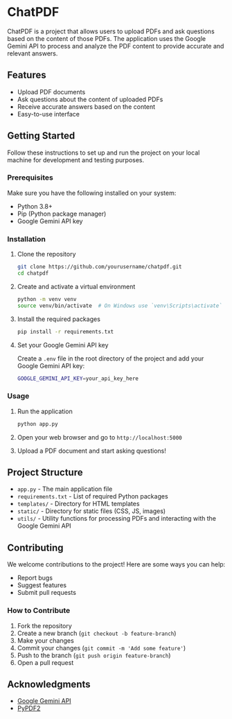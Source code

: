 # ChatPDF

ChatPDF is a project that allows users to upload PDFs and ask questions based on the content of those PDFs. The application uses the Google Gemini API to process and analyze the PDF content to provide accurate and relevant answers.

## Features

- Upload PDF documents
- Ask questions about the content of uploaded PDFs
- Receive accurate answers based on the content
- Easy-to-use interface

## Getting Started

Follow these instructions to set up and run the project on your local machine for development and testing purposes.

### Prerequisites

Make sure you have the following installed on your system:

- Python 3.8+
- Pip (Python package manager)
- Google Gemini API key

### Installation

1. Clone the repository

    ```sh
    git clone https://github.com/yourusername/chatpdf.git
    cd chatpdf
    ```

2. Create and activate a virtual environment

    ```sh
    python -m venv venv
    source venv/bin/activate  # On Windows use `venv\Scripts\activate`
    ```

3. Install the required packages

    ```sh
    pip install -r requirements.txt
    ```

4. Set your Google Gemini API key

    Create a `.env` file in the root directory of the project and add your Google Gemini API key:

    ```sh
    GOOGLE_GEMINI_API_KEY=your_api_key_here
    ```

### Usage

1. Run the application

    ```sh
    python app.py
    ```

2. Open your web browser and go to `http://localhost:5000`

3. Upload a PDF document and start asking questions!

## Project Structure

- `app.py` - The main application file
- `requirements.txt` - List of required Python packages
- `templates/` - Directory for HTML templates
- `static/` - Directory for static files (CSS, JS, images)
- `utils/` - Utility functions for processing PDFs and interacting with the Google Gemini API

## Contributing

We welcome contributions to the project! Here are some ways you can help:

- Report bugs
- Suggest features
- Submit pull requests

### How to Contribute

1. Fork the repository
2. Create a new branch (`git checkout -b feature-branch`)
3. Make your changes
4. Commit your changes (`git commit -m 'Add some feature'`)
5. Push to the branch (`git push origin feature-branch`)
6. Open a pull request

## Acknowledgments

- [Google Gemini API](https://developers.google.com/gemini)
- [PyPDF2](https://pypdf2.readthedocs.io/)
